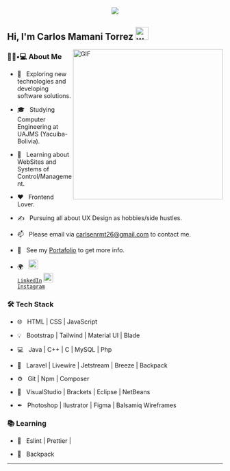 <h1 align="center">
  <a href="https://git.io/typing-svg">
    <img src="https://readme-typing-svg.herokuapp.com/?lines=Welcome!;This+is+My+Repo....;Nice+to+meet+you!&center=true&size=30">
  </a>
</h1>
<h2>Hi, I'm Carlos Mamani Torrez  <img alt="wave" src="https://raw.githubusercontent.com/MartinHeinz/MartinHeinz/master/wave.gif" width="30"></h2>
 
 <img alt="GIF" width="350" align="right" src="https://i.pinimg.com/originals/e4/26/70/e426702edf874b181aced1e2fa5c6cde.gif" />

<h3> 👨🏻•💻 About Me </h3>

- 🤔 &nbsp; Exploring new technologies and developing software solutions.

- 🎓 &nbsp; Studying Computer Engineering at UAJMS (Yacuiba-Bolivia).

- 🌱 &nbsp; Learning about WebSites and Systems of Control/Management.

- ❤ &nbsp; Frontend Lover.

- ✍️ &nbsp; Pursuing all about UX Design as hobbies/side hustles.
 
- 📫 &nbsp; Please email via carlsenrmt26@gmail.com to contact me.

- 📝 &nbsp; See my [Portafolio](https://#) to get more info.

- 🌍 &nbsp;  <code><a href="https://www.linkedin.com/in/carlos-torrez-564a741a1/" title="LinkedIn"><img width="22" src="https://github.com/zumrudu-anka/zumrudu-anka/blob/master/images/linkedin.svg"> LinkedIn</a></code>
  <code><a href="https://www.instagram.com/grillo.26/" title="Instagram Profile"><img width="22" src="https://github.com/zumrudu-anka/zumrudu-anka/blob/master/images/instagram.svg"> Instagram</a></code>
  


<h3>🛠 Tech Stack</h3>

- 🌐 &nbsp; HTML | CSS | JavaScript 

- 💡 &nbsp; Bootstrap | Tailwind | Material UI | Blade

- 💻 &nbsp; Java | C++ | C | MySQL | Php 

- 🔨 &nbsp; Laravel | Livewire | Jetstream | Breeze | Backpack

- ⚙️ &nbsp; Git | Npm | Composer

- 🔧 &nbsp; VisualStudio | Brackets | Eclipse | NetBeans

- ✒ &nbsp; Photoshop | Ilustrator | Figma | Balsamiq Wireframes


<h3>📚 Learning</h3>

- 🔧 &nbsp; Eslint | Prettier |

- 🧷 &nbsp; Backpack  

<hr>
<!--
<h3>&#x1f4c8  Git Stats</h3>
<br>
<a href="https://github.com/Pranjaljain0/Pranjaljain0">
  <img align="center" width="350" src="https://github-readme-stats.vercel.app/api/top-langs/?username=Pranjaljain0&hide=css,hack&title_color=ffffff&text_color=c9cacc&icon_color=2bbc8a&bg_color=1d1f21" />
</a>
<a href="https://github-readme-stats.vercel.app/api?username=iamirulofficial&show_icons=true&title_color=fff&icon_color=79ff97&text_color=9f9f9f&bg_color=151515">
  <img align="right" width="500" src="https://github-readme-stats.vercel.app/api?username=iamirulofficial&show_icons=true&title_color=fff&icon_color=79ff97&text_color=9f9f9f&bg_color=151515" />
</a>
<h3> 🛠 &nbsp;Tech Stack</h3>

<br/>

**Grillo26/Grillo26** is a ✨ _special_ ✨ repository because its `README.md` (this file) appears on your GitHub profile.

